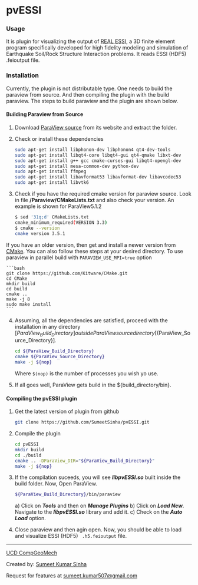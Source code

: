 pvESSI
=========

### Usage

It is plugin for visualizing the output of [REAL ESSI](http://sokocalo.engr.ucdavis.edu/~jeremic/Real_ESSI_Simulator/), a 3D finite element program specifically developed for high fidelity modeling and simulation of Earthquake Soil/Rock Structure Interaction problems. It reads ESSI (HDF5) .feioutput file.

### Installation

Currently, the plugin is not distributable type. One needs to build the paraview from source. And then compiling the plugin with the build paraview. The steps to build paraview and the plugin are shown below.

#### Building Paraview from Source

1. Download [ParaView source](http://www.paraview.org/download/) from its website and extract the folder.
2. Check or install these dependencies

	```bash
	sudo apt-get install libphonon-dev libphonon4 qt4-dev-tools 
	sudo apt-get install libqt4-core libqt4-gui qt4-qmake libxt-dev 
	sudo apt-get install g++ gcc cmake-curses-gui libqt4-opengl-dev 
	sudo apt-get install mesa-common-dev python-dev
	sudo apt-get install ffmpeg
	sudo apt-get install libavformat53 libavformat-dev libavcodec53
	sudo apt-get install libvtk6
	```
3. Check if you have the required cmake version for paraview source. Look in file **/Paraview/CMakeLists.txt** and also check your version. An example is shown for ParaView5.1.2

	```bash
	$ sed '31q;d' CMakeLists.txt
	cmake_minimum_required(VERSION 3.3)
	$ cmake --version
	cmake version 3.5.1
	```

  If you have an older version, then get and install a newer version from [CMake](https://cmake.org/download/). You can also follow these steps at your desired directory.
  To use paraview in parallel build with ```PARAVIEW_USE_MPI=true``` option
  
  	```bash
  	git clone https://github.com/Kitware/CMake.git
	cd CMake 
	mkdir build 
	cd build
	cmake ..
	make -j 8
	sudo make install
	```

4. Assuming, all the dependencies are satisfied, proceed with the installation in any directory  [${ParaView_Build_Directory}] outside ParaView source directory [${ParaView_Source_Directory}].

	```bash
	cd ${ParaView_Build_Directory}
	cmake ${ParaView_Source_Directory}
	make -j ${nop}
	```

	Where `$(nop)` is the number of processes you wish yo use.

5. If all goes well, ParaView gets build in the ${build_directory/bin}.

#### Compiling the pvESSI plugin

1. Get the latest version of plugin from github

	```bash
	git clone https://github.com/SumeetSinha/pvESSI.git
	```

2. Compile the plugin

	```bash
	cd pvESSI
	mkdir build
	cd ./build
	cmake .. -DParaView_DIR="${ParaView_Build_Directory}" 
	make -j ${nop}
	```

3. If the compilation suceeds, you will see ***libpvESSI.so*** built inside the build folder.
   Now, Open ParaView.

	```bash
	${ParaView_Build_Directory}/bin/paraview
	```

	a) Click on ***Tools*** and then on ***Manage Plugins***
	b) Click on ***Load New***. Navigate to the ***libpvESSI.so*** library and add it. 
	c) Check on the ***Auto Load*** option.

4. Close paraview and then agin open. Now, you should be able to load and visualize ESSI (HDF5) ``` .h5.feioutput``` file.


----
[UCD CompGeoMech](http://sokocalo.engr.ucdavis.edu/~jeremic/)

Created by: [Sumeet Kumar Sinha](http://www.sumeetksinha.com)

Request for features at sumeet.kumar507@gmail.com
   




